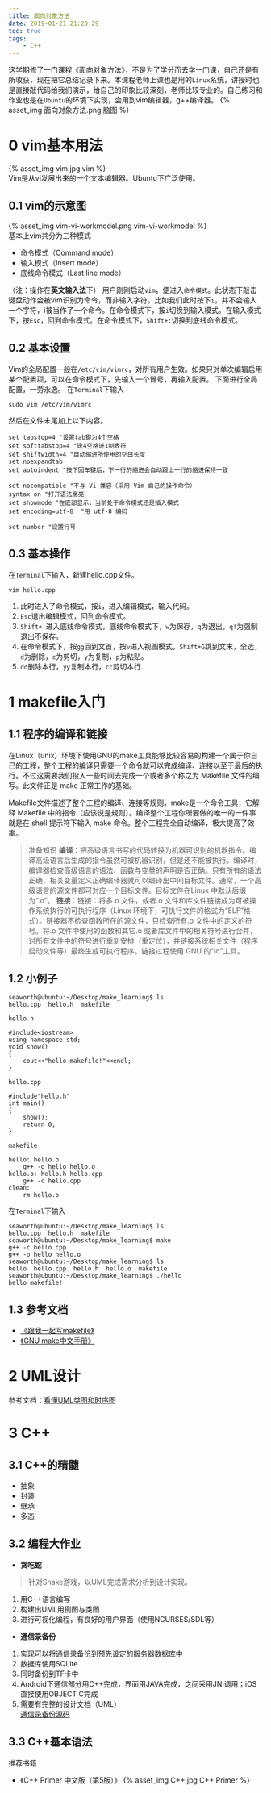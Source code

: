 ```yaml
---
title: 面向对象方法
date: 2019-01-21 21:20:29
toc: true
tags:
	- C++
---
```

这学期修了一门课程《面向对象方法》，不是为了学分而去学一门课，自己还是有所收获，现在把它总结记录下来。本课程老师上课也是用的`Linux`系统，讲授时也是直接敲代码给我们演示，给自己的印象比较深刻，老师比较专业的。自己练习和作业也是在`Ubuntu`的环境下实现，会用到vim编辑器，g++编译器。<!-- more -->
{% asset_img 面向对象方法.png 脑图 %}

# 0 vim基本用法
{% asset_img vim.jpg vim %}  
Vim是从vi发展出来的一个文本编辑器。Ubuntu下广泛使用。
## 0.1 vim的示意图

{% asset_img vim-vi-workmodel.png vim-vi-workmodel %}  
基本上vim共分为三种模式
- 命令模式（Command mode）
- 输入模式（Insert mode）
- 底线命令模式（Last line mode）

（注：操作在**英文输入法**下）
用户刚刚启动`vim`，便进入`命令模式`。此状态下敲击键盘动作会被vim识别为命令，而非输入字符。比如我们此时按下`i`，并不会输入一个字符，i被当作了一个命令。在命令模式下，按`i`切换到输入模式。在输入模式下，按`Esc`，回到命令模式。在命令模式下，`Shift+:`切换到底线命令模式。

## 0.2 基本设置
Vim的全局配置一般在`/etc/vim/vimrc`，对所有用户生效。如果只对单次编辑启用某个配置项，可以在命令模式下，先输入一个冒号，再输入配置。
下面进行全局配置，一劳永逸。
在`Terminal`下输入
```
sudo vim /etc/vim/vimrc
```
然后在文件末尾加上以下内容。
```
set tabstop=4 "设置tab键为4个空格
set softtabstop=4 "逢4空格进1制表符
set shiftwidth=4 "自动缩进所使用的空白长度
set noexpandtab 
set autoindent "按下回车键后，下一行的缩进会自动跟上一行的缩进保持一致

set nocompatible "不与 Vi 兼容（采用 Vim 自己的操作命令）
syntax on "打开语法高亮
set showmode "在底部显示，当前处于命令模式还是插入模式
set encoding=utf-8  "用 utf-8 编码

set number "设置行号
```

## 0.3 基本操作
在`Terminal`下输入，新建hello.cpp文件。
```
vim hello.cpp
```
1. 此时进入了命令模式，按`i`，进入编辑模式，输入代码。
2. `Esc`退出编辑模式，回到命令模式。
3. `Shift+:`进入底线命令模式，底线命令模式下，`w`为保存，`q`为退出，`q!`为强制退出不保存。
4. 在命令模式下，按`gg`回到文首，按`v`进入视图模式，`Shift+G`跳到文末，全选，`d`为删除，`c`为剪切，`y`为复制，`p`为粘贴。
5. `dd`删除本行，`yy`复制本行，`cc`剪切本行.

# 1 makefile入门
## 1.1 程序的编译和链接
在Linux（unix）环境下使用GNU的make工具能够比较容易的构建一个属于你自己的工程，整个工程的编译只需要一个命令就可以完成编译、连接以至于最后的执行。不过这需要我们投入一些时间去完成一个或者多个称之为 Makefile 文件的编写。此文件正是 make 正常工作的基础。

Makefile文件描述了整个工程的编译、连接等规则。make是一个命令工具，它解释 Makefile 中的指令（应该说是规则）。编译整个工程你所要做的唯一的一件事就是在 shell 提示符下输入 make 命令。整个工程完全自动编译，极大提高了效率。
> 准备知识
> **编译**：把高级语言书写的代码转换为机器可识别的机器指令。编译高级语言后生成的指令虽然可被机器识别，但是还不能被执行。编译时，编译器检查高级语言的语法、函数与变量的声明是否正确。只有所有的语法正确、相关变量定义正确编译器就可以编译出中间目标文件。通常，一个高级语言的源文件都可对应一个目标文件。目标文件在Linux 中默认后缀为“.o”。
> **链接**：链接：将多.o 文件，或者.o 文件和库文件链接成为可被操作系统执行的可执行程序（Linux 环境下，可执行文件的格式为“ELF”格式）。链接器不检查函数所在的源文件，只检查所有.o 文件中的定义的符号。将.o 文件中使用的函数和其它.o 或者库文件中的相关符号进行合并，对所有文件中的符号进行重新安排（重定位），并链接系统相关文件（程序启动文件等）最终生成可执行程序。链接过程使用 GNU 的“ld”工具。  

## 1.2 小例子
```
seaworth@ubuntu:~/Desktop/make_learning$ ls
hello.cpp  hello.h  makefile
```
`hello.h`
```
#include<iostream>
using namespace std;
void show()
{
    cout<<"hello makefile!"<<endl;
}
```
`hello.cpp`
```
#include"hello.h"
int main()
{
    show();
    return 0;
}
```
`makefile`
```
hello: hello.o
    g++ -o hello hello.o
hello.o: hello.h hello.cpp
    g++ -c hello.cpp
clean:
    rm hello.o
```
在`Terminal`下输入
```
seaworth@ubuntu:~/Desktop/make_learning$ ls
hello.cpp  hello.h  makefile
seaworth@ubuntu:~/Desktop/make_learning$ make
g++ -c hello.cpp
g++ -o hello hello.o
seaworth@ubuntu:~/Desktop/make_learning$ ls
hello  hello.cpp  hello.h  hello.o  makefile
seaworth@ubuntu:~/Desktop/make_learning$ ./hello
hello makefile!
```

## 1.3 参考文档

- [《跟我一起写makefile》][1]
- [《GNU make中文手册》][2]

# 2 UML设计
参考文档：[看懂UML类图和时序图][3]

# 3 C++
## 3.1 C++的精髓
- 抽象
- 封装
- 继承
- 多态

## 3.2 编程大作业
- **贪吃蛇**
> 针对Snake游戏，以UML完成需求分析到设计实现。
1. 用C++语言编写
2. 构建出UML用例图与类图
3. 进行可视化编程，有良好的用户界面（使用NCURSES/SDL等）<br>

- **通信录备份**
> 
1. 实现可以将通信录备份到预先设定的服务器数据库中
2. 数据库使用SQLite
3. 同时备份到TF卡中
4. Android下通信部分用C++完成，界面用JAVA完成，之间采用JNI调用；iOS直接使用OBJECT C完成
5. 需要有完整的设计文档（UML）  
[通信录备份源码][4]

## 3.3 C++基本语法
推荐书籍
- 《C++ Primer 中文版（第5版）》
{% asset_img C++.jpg C++ Primer %}

[1]:https://github.com/seisman/how-to-write-makefile
[2]:https://hacker-yhj.github.io/resources/gun_make.pdf
[3]:https://design-patterns.readthedocs.io/zh_CN/latest/read_uml.html
[4]:https://lizhijun.site/2018/11/28/%E9%80%9A%E4%BF%A1%E5%BD%95%E5%A4%87%E4%BB%BD/
